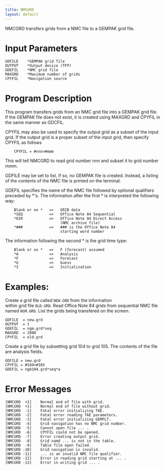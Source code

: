 ```yaml
---
title: NMCGRD
layout: default
---
```


NMCGRD transfers grids from a NMC file to a GEMPAK grid file.
                                                                            
# Input Parameters                                                                
	                                                                            
	GDFILE    *GEMPAK grid file
	OUTPUT    *Output device (TFP)
	GDEFIL    *NMC grid file
	MAXGRD    *Maximum number of grids
	CPYFIL    *Navigation source
	                                                                            
	                                                                            
	                                                                            
# Program Description                                                             
                                                                            
This program transfers grids from an NMC grid file into a
GEMPAK grid file.  If the GEMPAK file does not exist, it is
created using MAXGRD and CPYFIL in the same manner as GDCFIL.

CPYFIL may also be used to specify the output grid as a subset
of the input grid.  If the output grid is a proper subset of
the input grid, then specify CPYFIL as follows

		CPYFIL = #nnn>#mmm

This will tell NMCGRD to read grid number nnn and subset it
to grid number mmm.
 
GDFILE may be set to list, if so, no GEMPAK file is created.
Instead, a listing of the contents of the NMC file is printed
on the terminal.

GDEFIL specifies the name of the NMC file followed by 
optional qualifiers preceded by *'s.  The information after
the first * is interpreted the following way:

        Blank or no *   =>   GRIB data
        *SEQ            =>   Office Note 84 Sequential
        *DIR            =>   Office Note 84 Direct Access
                             (NMC archive file)
        *###            =>   ### is the Office Note 84
                             starting word number

The information following the second * is the grid time type:

        Blank or no *   =>   F (forecast) assumed
        *A              =>   Analysis
        *F              =>   Forecast
        *G              =>   Guess
        *I              =>   Initialization

                                                                            

# Examples:

Create a grid file called `NEW.GRD` from the information                   
within grid file `OLD.GRD`.  Read Office Note 84 grids from
sequential NMC file named `NGM.GRD`.  List the grids
being transfered on the screen.

    GDFILE  = new.grd
    OUTPUT  = t
    GDEFIL  = ngm.grd*seq
    MAXGRD  = 2000
    CPYFIL  = old.grd

Create a grid file by subsetting grid 104 to grid 105.
	The contents of the file are analysis fields.

	GDFILE = new.grd
	CPYFIL = #104>#105
	GDEFIL = ngm104.grd*seq*a
                                                                        
                                                                        
# Error Messages                                                                  
                                                                                
	[NMCGRD  +2]    Normal end of file with grid.
	[NMCGRD  +1]    Normal end of file without grid.
	[NMCGRD  -1]    Fatal error initializing TAE.                               
	[NMCGRD  -2]    Fatal error reading TAE parameters.                         
	[NMCGRD  -3]    Fatal error initializing GEMPLT.                            
	[NMCGRD  -4]    Grid navigation has no NMC grid number.
	[NMCGRD  -5]    Cannot open file ... .
	[NMCGRD  -6]    CPYFIL could not be opened.
	[NMCGRD  -7]    Error creating output grid.
	[NMCGRD  -8]    Grid namd ... is not in the table.
	[NMCGRD  -9]    Table file open failed.
	[NMCGRD -10]    Grid navigation is invalid.
	[NMCGRD -11]    ... is an invalid NMC file qualifier.
	[NMCGRD -12]    Error in reading grid starting at ... .
	[NMCGRD -13]    Error in writing grid ... .
